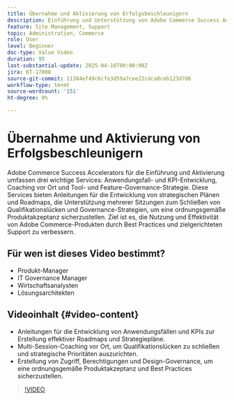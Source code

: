 ```yaml
---
title: Übernahme und Aktivierung von Erfolgsbeschleunigern
description: Einführung und Unterstützung von Adobe Commerce Success Accelerator für strategische Entwicklung, Kompetenzverbesserung und Governance
feature: Site Management, Support
topic: Administration, Commerce
role: User
level: Beginner
doc-type: Value Video
duration: 95
last-substantial-update: 2025-04-16T00:00:00Z
jira: KT-17808
source-git-commit: 11384ef49c6cfe3d59a7cee22cdca8ceb123d7d6
workflow-type: tm+mt
source-wordcount: '151'
ht-degree: 0%

---
```



# Übernahme und Aktivierung von Erfolgsbeschleunigern

Adobe Commerce Success Accelerators für die Einführung und Aktivierung umfassen drei wichtige Services: Anwendungsfall- und KPI-Entwicklung, Coaching vor Ort und Tool- und Feature-Governance-Strategie. Diese Services bieten Anleitungen für die Entwicklung von strategischen Plänen und Roadmaps, die Unterstützung mehrerer Sitzungen zum Schließen von Qualifikationslücken und Governance-Strategien, um eine ordnungsgemäße Produktakzeptanz sicherzustellen. Ziel ist es, die Nutzung und Effektivität von Adobe Commerce-Produkten durch Best Practices und zielgerichteten Support zu verbessern.

## Für wen ist dieses Video bestimmt?

* Produkt-Manager
* IT Governance Manager
* Wirtschaftsanalysten
* Lösungsarchitekten

## Videoinhalt {#video-content}

* Anleitungen für die Entwicklung von Anwendungsfällen und KPIs zur Erstellung effektiver Roadmaps und Strategiepläne.
* Multi-Session-Coaching vor Ort, um Qualifikationslücken zu schließen und strategische Prioritäten auszurichten.
* Erstellung von Zugriff, Berechtigungen und Design-Governance, um eine ordnungsgemäße Produktakzeptanz und Best Practices sicherzustellen.

>[!VIDEO](https://video.tv.adobe.com/v/3457657/?learn=on&enablevpops)
